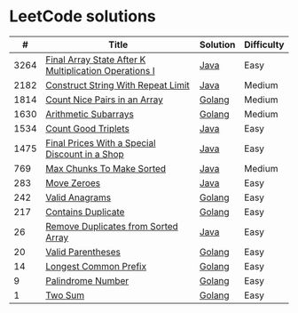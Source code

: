 # LeetCode solutions

| # | Title | Solution | Difficulty |
|---| ----- | -------- | ---------- |
| 3264 | [Final Array State After K Multiplication Operations I](https://leetcode.com/problems/final-array-state-after-k-multiplication-operations-i/?envType=daily-question&envId=2024-12-16) | [Java](/java/FinalArrayState.java) | Easy |
| 2182 | [Construct String With Repeat Limit](https://leetcode.com/problems/construct-string-with-repeat-limit/?envType=daily-question&envId=2024-12-17) | [Java](/java/RepeatLimitedString.java) | Medium |
| 1814 | [Count Nice Pairs in an Array](https://leetcode.com/problems/count-nice-pairs-in-an-array) | [Golang](/golang/countNicePairs.go) | Medium |
| 1630 | [Arithmetic Subarrays](https://leetcode.com/problems/arithmetic-subarrays) | [Golang](/golang/arithmeticSubarrays.go) | Medium |
| 1534 | [Count Good Triplets](https://leetcode.com/problems/count-good-triplets/description) | [Java](/java/CountGoodTriplets.java) | Easy |
| 1475 | [Final Prices With a Special Discount in a Shop](https://leetcode.com/problems/final-prices-with-a-special-discount-in-a-shop/?envType=daily-question&envId=2024-12-18) | [Java](/java/FinalPrices.java) | Easy |
| 769 | [Max Chunks To Make Sorted](https://leetcode.com/problems/max-chunks-to-make-sorted/description/) | [Java](/java/MaxChunksToSorted.java) | Medium |
| 283 | [Move Zeroes](https://leetcode.com/problems/move-zeroes) | [Java](/java/MoveZeroes.java) | Easy |
| 242 | [Valid Anagrams](https://leetcode.com/problems/valid-anagram) | [Golang](/golang/isAnagram.go) | Easy |
| 217 | [Contains Duplicate](https://leetcode.com/problems/contains-duplicate) | [Golang](/golang/containsDuplicate.go) | Easy |
| 26 | [Remove Duplicates from Sorted Array](https://leetcode.com/problems/remove-duplicates-from-sorted-array) | [Java](/java/TwentySix.java) | Easy |
| 20 | [Valid Parentheses](https://leetcode.com/problems/valid-parentheses) | [Golang](/golang/validParentheses.go) | Easy |
| 14 | [Longest Common Prefix](https://leetcode.com/problems/longest-common-prefix) | [Golang](/golang/longestCommonPrefix.go) | Easy |
| 9 | [Palindrome Number](https://leetcode.com/problems/palindrome-number) | [Golang](/golang/palindromeNumber.go) | Easy |
| 1 | [Two Sum](https://leetcode.com/problems/two-sum) | [Golang](/golang/twoSum.go) | Easy |
